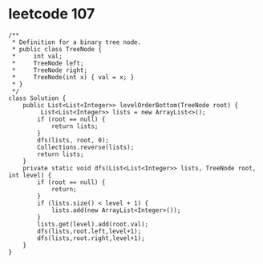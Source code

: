 # leetcode 107
    /**
     * Definition for a binary tree node.
     * public class TreeNode {
     *     int val;
     *     TreeNode left;
     *     TreeNode right;
     *     TreeNode(int x) { val = x; }
     * }
     */
    class Solution {
        public List<List<Integer>> levelOrderBottom(TreeNode root) {
             List<List<Integer>> lists = new ArrayList<>();
            if (root == null) {
                return lists;
            }
            dfs(lists, root, 0);
            Collections.reverse(lists);
            return lists;
        }
        private static void dfs(List<List<Integer>> lists, TreeNode root, int level) {
            if (root == null) {
                return;
            }
            if (lists.size() < level + 1) {
                lists.add(new ArrayList<Integer>());
            }
            lists.get(level).add(root.val);
            dfs(lists,root.left,level+1);
            dfs(lists,root.right,level+1);
        }
    }
